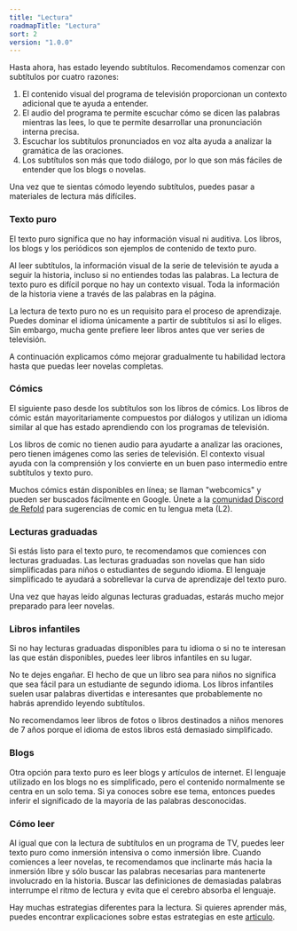 ```yaml
---
title: "Lectura"
roadmapTitle: "Lectura"
sort: 2
version: "1.0.0"
---
```


Hasta ahora, has estado leyendo subtítulos. Recomendamos comenzar con subtítulos por cuatro razones:

1. El contenido visual del programa de televisión proporcionan un contexto adicional que te ayuda a entender.
1. El audio del programa te permite escuchar cómo se dicen las palabras mientras las lees, lo que te permite desarrollar una pronunciación interna precisa.
1. Escuchar los subtítulos pronunciados en voz alta ayuda a analizar la gramática de las oraciones.
1. Los subtítulos son más que todo diálogo, por lo que son más fáciles de entender que los blogs o novelas.

Una vez que te sientas cómodo leyendo subtítulos, puedes pasar a materiales de lectura más difíciles.

### Texto puro
El texto puro significa que no hay información visual ni auditiva. Los libros, los blogs y los periódicos son ejemplos de contenido de texto puro.

Al leer subtítulos, la información visual de la serie de televisión te ayuda a seguir la historia, incluso si no entiendes todas las palabras. La lectura de texto puro es difícil porque no hay un contexto visual. Toda la información de la historia viene a través de las palabras en la página.

La lectura de texto puro no es un requisito para el proceso de aprendizaje. Puedes dominar el idioma únicamente a partir de subtítulos si así lo eliges. Sin embargo, mucha gente prefiere leer libros antes que ver series de televisión.

A continuación explicamos cómo mejorar gradualmente tu habilidad lectora hasta que puedas leer novelas completas.

### Cómics
El siguiente paso desde los subtítulos son los libros de cómics. Los libros de cómic están mayoritariamente compuestos por diálogos y utilizan un idioma similar al que has estado aprendiendo con los programas de televisión.

Los libros de comic no tienen audio para ayudarte a analizar las oraciones, pero tienen imágenes como las series de televisión. El contexto visual ayuda con la comprensión y los convierte en un buen paso intermedio entre subtítulos y texto puro.

Muchos cómics están disponibles en línea; se llaman "webcomics" y pueden ser buscados fácilmente en Google. Únete a la [comunidad Discord de Refold][join-link] para sugerencias de comic en tu lengua meta (L2).

### Lecturas graduadas
Si estás listo para el texto puro, te recomendamos que comiences con lecturas graduadas. Las lecturas graduadas son novelas que han sido simplificadas para niños o estudiantes de segundo idioma. El lenguaje simplificado te ayudará a sobrellevar la curva de aprendizaje del texto puro.

Una vez que hayas leído algunas lecturas graduadas, estarás mucho mejor preparado para leer novelas.

### Libros infantiles
Si no hay lecturas graduadas disponibles para tu idioma o si no te interesan las que están disponibles, puedes leer libros infantiles en su lugar.

No te dejes engañar. El hecho de que un libro sea para niños no significa que sea fácil para un estudiante de segundo idioma. Los libros infantiles suelen usar palabras divertidas e interesantes que probablemente no habrás aprendido leyendo subtítulos.

No recomendamos leer libros de fotos o libros destinados a niños menores de 7 años porque el idioma de estos libros está demasiado simplificado.

### Blogs
Otra opción para texto puro es leer blogs y artículos de internet. El lenguaje utilizado en los blogs no es simplificado, pero el contenido normalmente se centra en un solo tema. Si ya conoces sobre ese tema, entonces puedes inferir el significado de la mayoría de las palabras desconocidas.

### Cómo leer
Al igual que con la lectura de subtítulos en un programa de TV, puedes leer texto puro como inmersión intensiva o como inmersión libre. Cuando comiences a leer novelas, te recomendamos que inclinarte más hacia la inmersión libre y sólo buscar las palabras necesarias para mantenerte involucrado en la historia. Buscar las definiciones de demasiadas palabras interrumpe el ritmo de lectura y evita que el cerebro absorba el lenguaje.

Hay muchas estrategias diferentes para la lectura. Si quieres aprender más, puedes encontrar explicaciones sobre estas estrategias en este [articulo][reading-novels].

[join-link]: /join
[reading-novels]: /roadmap/stage-2/c/how-to-read-a-novel#Reading-Strategies
